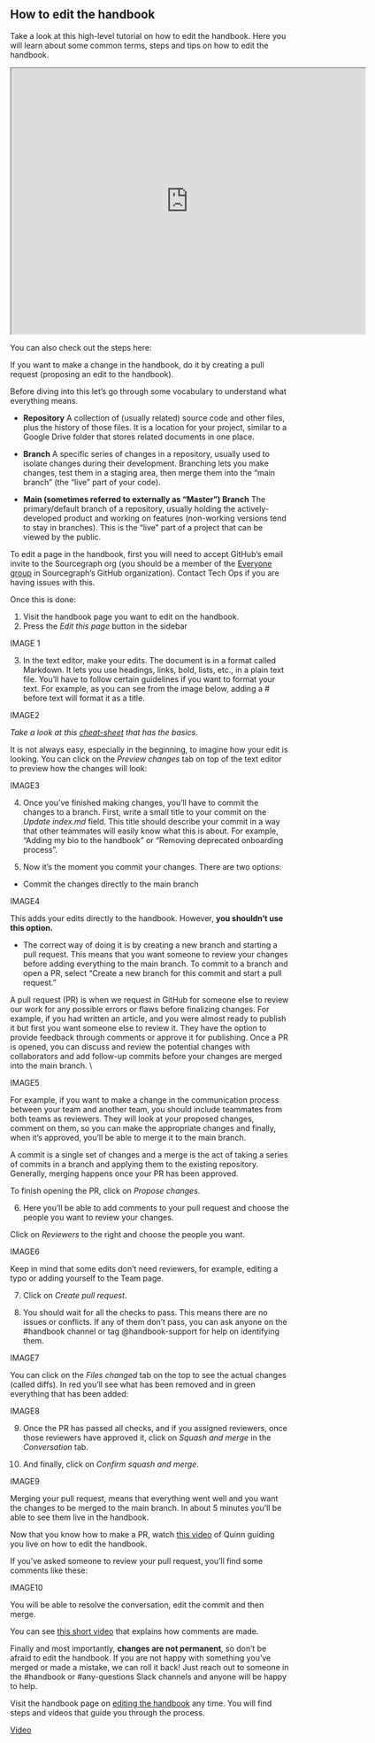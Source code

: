 ## How to edit the handbook

Take a look at this high-level tutorial on how to edit the handbook. Here you will learn about some common terms, steps and tips on how to edit the handbook.

<iframe src="https://drive.google.com/file/d/1SU0ACCm0dJZAK-OWxBqFeJvzvuwveZUT/preview" width="640" height="480" allow="autoplay"></iframe>

You can also check out the steps here:

If you want to make a change in the handbook, do it by creating a pull request (proposing an edit to the handbook). 

Before diving into this let’s go through some vocabulary to understand what everything means.

- **Repository** 
 A collection of (usually related) source code and other files, plus the history of those files. It is a location for your project, similar to a Google Drive folder that stores related documents in one place.

- **Branch**
 A specific series of changes in a repository, usually used to isolate changes during their development. Branching lets you make changes, test them in a staging area, then merge them into the “main branch” (the “live” part of your code).

- **Main (sometimes referred to externally as “Master”) Branch**
 The primary/default branch of a repository, usually holding the actively-developed product and working on features (non-working versions tend to stay in branches). This is the “live” part of a project that can be viewed by the public.

To edit a page in the handbook, first you will need to accept GitHub’s email invite to the Sourcegraph org (you should be a member of the [Everyone group](https://github.com/orgs/sourcegraph/teams/everyone) in Sourcegraph’s GitHub organization). Contact Tech Ops if you are having issues with this.

Once this is done:

1. Visit the handbook page you want to edit on the handbook.
2. Press the *Edit this page* button in the sidebar

IMAGE 1


3. In the text editor, make your edits. 
The document is in a format called Markdown. It lets you use headings, links, bold, lists, etc., in a plain text file. You’ll have to follow certain guidelines if you want to format your text. For example, as you can see from the image below, adding a # before text will format it as a title. 
 
IMAGE2

*Take a look at this [cheat-sheet](https://www.markdownguide.org/cheat-sheet/) that has the basics.* 
 
It is not always easy, especially in the beginning, to imagine how your edit is looking. You can click on the *Preview changes* tab on top of the text editor to preview how the changes will look:

IMAGE3

4. Once you’ve finished making changes, you’ll have to commit the changes to a branch. 
First, write a small title to your commit on the *Update index.md* field. This title should describe your commit in a way that other teammates will easily know what this is about. For example, “Adding my bio to the handbook” or “Removing deprecated onboarding process”.

5. Now it’s the moment you commit your changes. There are two options:
- Commit the changes directly to the main branch

IMAGE4

This adds your edits directly to the handbook. However, **you shouldn’t use this option.**

   - The correct way of doing it is by creating a new branch and starting a pull request. This means that you want someone to review your changes before adding everything to the main branch. To commit to a branch and open a PR, select “Create a new branch for this commit and start a pull request.” 


A pull request (PR) is when we request in GitHub for someone else to review our work for any possible errors or flaws before finalizing changes. For example, if you had written an article, and you were almost ready to publish it but first you want someone else to review it. They have the option to provide feedback through comments or approve it for publishing. Once a PR is opened, you can discuss and review the potential changes with collaborators and add follow-up commits before your changes are merged into the main branch. \

IMAGE5

For example, if you want to make a change in the communication process between your team and another team, you should include teammates from both teams as reviewers. They will look at your proposed changes, comment on them, so you can make the appropriate changes and finally, when it’s approved, you’ll be able to merge it to the main branch. 

A commit is a single set of changes and a merge is the act of taking a series of commits in a branch and applying them to the existing repository. Generally, merging happens once your PR has been approved.

To finish opening the PR, click on *Propose changes*. 


6. Here you’ll be able to add comments to your pull request and choose the people you want to review your changes.


Click on *Reviewers* to the right and choose the people you want. 

IMAGE6


Keep in mind that some edits don’t need reviewers, for example, editing a typo or adding yourself to the Team page. 

7. Click on *Create pull request*. 

8. You should wait for all the checks to pass. This means there are no issues or conflicts. If any of them don’t pass, you can ask anyone on the #handbook channel or tag @handbook-support for help on identifying them. 
 
IMAGE7

You can click on the *Files changed* tab on the top to see the actual changes (called diffs). In red you’ll see what has been removed and in green everything that has been added: 

IMAGE8

9. Once the PR has passed all checks, and if you assigned reviewers, once those reviewers have approved it, click on *Squash and merge* in the *Conversation* tab. 

10. And finally, click on *Confirm squash and merge*.

IMAGE9

Merging your pull request, means that everything went well and you want the changes to be merged to the main branch. In about 5 minutes you’ll be able to see them live in the handbook.

Now that you know how to make a PR, watch [this video](https://youtu.be/MsIGvw0IEzo) of Quinn guiding you live on how to edit the handbook.

If you’ve asked someone to review your pull request, you’ll find some comments like these:

IMAGE10

You will be able to resolve the conversation, edit the commit and then merge.

You can see [this short video](https://youtu.be/Q8tUXKU66Sk) that explains how comments are made.

Finally and most importantly, **changes are not permanent**, so don’t be afraid to edit the handbook. If you are not happy with something you’ve merged or made a mistake, we can roll it back! Just reach out to someone in the #handbook or #any-questions Slack channels and anyone will be happy to help.

Visit the handbook page on [editing the handbook](https://about.sourcegraph.com/handbook/editing) any time. You will find steps and videos that guide you through the process.

[Video](https://youtu.be/MsIGvw0IEzo)
